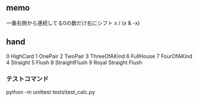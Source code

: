 ## memo
   一番右側から連続してる0の数だけ右にシフト
   x / (x & -x)

## hand
 0 HighCard
 1 OnePair
 2 TwoPair
 3 ThreeOfAKind
 6 FullHouse
 7 FourOfAKind
 4 Straight
 5 Flush
 8 StraightFlush
 9 Royal Straight Flush

### テストコマンド
python -m unittest tests\test_calc.py
